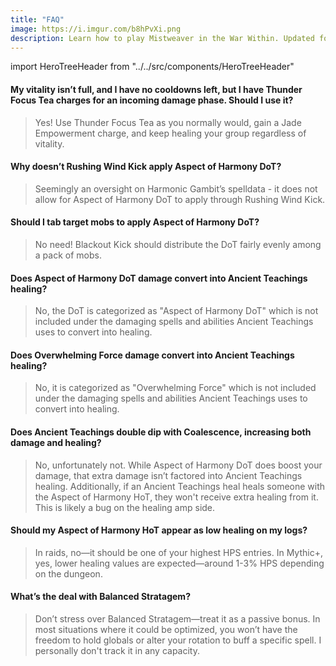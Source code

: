 ```yaml
---
title: "FAQ"
image: https://i.imgur.com/b8hPvXi.png
description: Learn how to play Mistweaver in the War Within. Updated for 11.1.
---
```


import HeroTreeHeader from "../../src/components/HeroTreeHeader"

#### My vitality isn’t full, and I have no cooldowns left, but I have <WH>Thunder Focus Tea</WH> charges for an incoming damage phase. Should I use it?
> Yes! Use <WH>Thunder Focus Tea</WH> as you normally would, gain a <WH>Jade Empowerment</WH> charge, and keep healing your group regardless of vitality.

#### Why doesn’t <WH>Rushing Wind Kick</WH> apply <WH>Aspect of Harmony DoT</WH>?
> Seemingly an oversight on <WH>Harmonic Gambit</WH>’s spelldata - it does not allow for <WH>Aspect of Harmony DoT</WH> to apply through <WH>Rushing Wind Kick</WH>.

####  Should I tab target mobs to apply <WH>Aspect of Harmony DoT</WH>?
> No need! <WH>Blackout Kick</WH> should distribute the DoT fairly evenly among a pack of mobs.

####  Does <WH>Aspect of Harmony DoT</WH> damage convert into <WH>Ancient Teachings</WH> healing?
> No, the DoT is categorized as "<WH short="Aspect of Harmony">Aspect of Harmony DoT</WH>" which is not included under the damaging spells and abilities <WH>Ancient Teachings</WH> uses to convert into healing.

####  Does Overwhelming Force damage convert into <WH>Ancient Teachings</WH> healing?
> No, it is categorized as "<WH>Overwhelming Force</WH>" which is not included under the damaging spells and abilities <WH>Ancient Teachings</WH> uses to convert into healing.

####  Does <WH>Ancient Teachings</WH> double dip with <WH>Coalescence</WH>, increasing both damage and healing?
> No, unfortunately not. While <WH short="DoT">Aspect of Harmony DoT</WH> does boost your damage, that extra damage isn’t factored into <WH>Ancient Teachings</WH> healing. Additionally, if an <WH>Ancient Teachings</WH> heal heals someone with the <WH short="HoT">Aspect of Harmony HoT</WH>, they won't receive extra healing from it. This is likely a bug on the healing amp side.

####  Should my <WH>Aspect of Harmony HoT</WH> appear as low healing on my logs?
> In raids, no—it should be one of your highest HPS entries. In Mythic+, yes, lower healing values are expected—around 1-3% HPS depending on the dungeon.

####  What’s the deal with <WH>Balanced Stratagem</WH>?
> Don’t stress over <WH>Balanced Stratagem</WH>—treat it as a passive bonus. In most situations where it could be optimized, you won’t have the freedom to hold globals or alter your rotation to buff a specific spell. I personally don't track it in any capacity.

